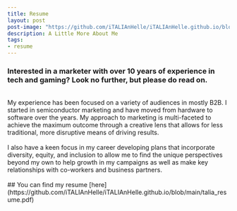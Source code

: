 ```yaml
---
title: Resume
layout: post
post-image: "https://github.com/iTALIAnHelle/iTALIAnHelle.github.io/blob/main/assets/images/talia.jpg"
description: A Little More About Me
tags:
- resume
---
```

### Interested in a marketer with over 10 years of experience in tech and gaming? Look no further, but please do read on.
<br>
My experience has been focused on a variety of audiences in mostly B2B. I started in semiconductor marketing and have moved from hardware to software over the years. My approach to marketing is multi-faceted to achieve the maximum outcome through a creative lens that allows for less traditional, more disruptive means of driving results. 
<br>
<br>
I also have a keen focus in my career developing plans that incorporate diversity, equity, and inclusion to allow me to find the unique perspectives beyond my own to help growth in my campaigns as well as make key relationships with co-workers and business partners.
<br>
<br>
## You can find my resume [here](https://github.com/iTALIAnHelle/iTALIAnHelle.github.io/blob/main/talia_resume.pdf)
